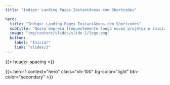 ```yaml
---
title: "Indigo: Landing Pages Instantâneas com Shortcodes"

hero:
  title: "Indigo: Landing Pages Instantâneas com Shortcodes"
  subtitle: "Nossa empresa frequentemente lança novos projetos e iniciativas, o que demanda criação rápida e consistente de landing pages. Para otimizar e facilitar esse processo, o time de frontend criou um tema customizado para o Hugo (Go Hugo)."
  image: "img/content/slides/slide-1/logo.png"
  button:
    label: "Iniciar"
    link: "slides/2"
---
```


{{< header-spacing >}}

{{< hero-1 context="hero" class="vh-100" bg-color="light" btn-color="secondary" >}}

